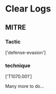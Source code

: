 # Clear Logs

## MITRE

### Tactic
['defense-evasion']

### technique
['T1070.001']

Many more to do...
